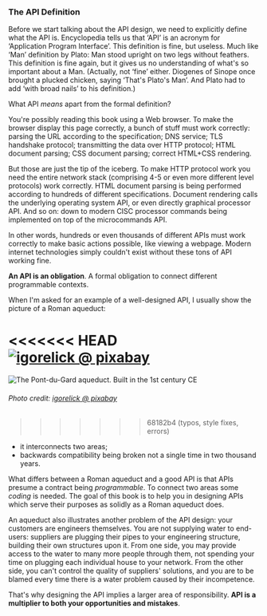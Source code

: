 ### The API Definition

Before we start talking about the API design, we need to explicitly define what the API is. Encyclopedia tells us that ‘API’ is an acronym for ‘Application Program Interface’. This definition is fine, but useless. Much like ‘Man’ definition by Plato: Man stood upright on two legs without feathers. This definition is fine again, but it gives us no understanding of what's so important about a Man. (Actually, not ‘fine’ either. Diogenes of Sinope once brought a plucked chicken, saying ‘That's Plato's Man’. And Plato had to add ‘with broad nails’ to his definition.)

What API *means* apart from the formal definition?

You're possibly reading this book using a Web browser. To make the browser display this page correctly, a bunch of stuff must work correctly: parsing the URL according to the specification; DNS service; TLS handshake protocol; transmitting the data over HTTP protocol; HTML document parsing; CSS document parsing; correct HTML+CSS rendering.

But those are just the tip of the iceberg. To make HTTP protocol work you need the entire network stack (comprising 4-5 or even more different level protocols) work correctly. HTML document parsing is being performed according to hundreds of different specifications. Document rendering calls the underlying operating system API, or even directly graphical processor API. And so on: down to modern CISC processor commands being implemented on top of the microcommands API.

In other words, hundreds or even thousands of different APIs must work correctly to make basic actions possible, like viewing a webpage. Modern internet technologies simply couldn't exist without these tons of API working fine.

**An API is an obligation**. A formal obligation to connect different programmable contexts.

When I'm asked for an example of a well-designed API, I usually show the picture of a Roman aqueduct:

<<<<<<< HEAD
[![igorelick @ pixabay](/img/pont-du-gard.jpg "The Pont-du-Gard aqueduct. Built in the 1st century AD")](https://pixabay.com/photos/pont-du-gard-france-aqueduct-bridge-3909998/)
=======
![The Pont-du-Gard aqueduct. Built in the 1st century CE](/src/img/pont-du-gard.jpg "The Pont-du-Gard aqueduct. Built in the 1st century CE")
###### Photo credit: [igorelick @ pixabay](https://pixabay.com/photos/pont-du-gard-france-aqueduct-bridge-3909998/)
>>>>>>> 68182b4 (typos, style fixes, errors)

  * it interconnects two areas;
  * backwards compatibility being broken not a single time in two thousand years.

What differs between a Roman aqueduct and a good API is that APIs presume a contract being *programmable*. To connect two areas some *coding* is needed. The goal of this book is to help you in designing APIs which serve their purposes as solidly as a Roman aqueduct does.

An aqueduct also illustrates another problem of the API design: your customers are engineers themselves. You are not supplying water to end-users: suppliers are plugging their pipes to your engineering structure, building their own structures upon it. From one side, you may provide access to the water to many more people through them, not spending your time on plugging each individual house to your network. From the other side, you can't control the quality of suppliers' solutions, and you are to be blamed every time there is a water problem caused by their incompetence.

That's why designing the API implies a larger area of responsibility. **API is a multiplier to both your opportunities and mistakes**.
